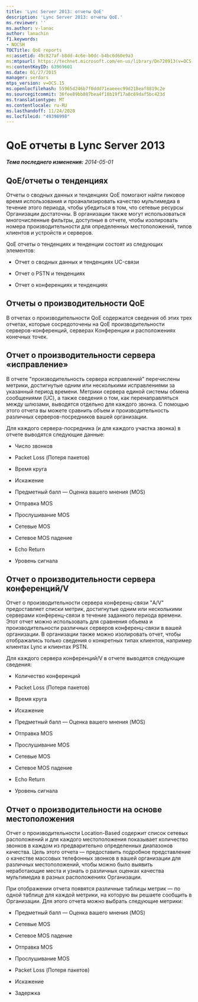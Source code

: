 ```yaml
---
title: 'Lync Server 2013: отчеты QoE'
description: 'Lync Server 2013: отчеты QoE.'
ms.reviewer: ''
ms.author: v-lanac
author: lanachin
f1.keywords:
- NOCSH
TOCTitle: QoE reports
ms:assetid: 49c827af-b8dd-4c6e-b0dc-b4bc6d60e9a3
ms:mtpsurl: https://technet.microsoft.com/en-us/library/Dn720913(v=OCS.15)
ms:contentKeyID: 63969601
ms.date: 01/27/2015
manager: serdars
mtps_version: v=OCS.15
ms.openlocfilehash: 55965d246b7f0ddd71eaeeec99d218eaf8819c2e
ms.sourcegitcommit: 36fee89bb887bea4f18b19f17a8c69daf5bc423d
ms.translationtype: MT
ms.contentlocale: ru-RU
ms.lasthandoff: 11/24/2020
ms.locfileid: "49398998"
---
```

# <a name="qoe-reports-in-lync-server-2013"></a>QoE отчеты в Lync Server 2013

<div data-xmlns="http://www.w3.org/1999/xhtml">

<div class="topic" data-xmlns="http://www.w3.org/1999/xhtml" data-msxsl="urn:schemas-microsoft-com:xslt" data-cs="https://msdn.microsoft.com/">

<div data-asp="https://msdn2.microsoft.com/asp">



</div>

<div id="mainSection">

<div id="mainBody">

<span> </span>

_**Тема последнего изменения:** 2014-05-01_

<div>

## <a name="qoe-summarytrend-reports"></a>QoE/отчеты о тенденциях

Отчеты о сводных данных и тенденциях QoE помогают найти пиковое время использования и проанализировать качество мультимедиа в течение этого периода, чтобы убедиться в том, что сетевые ресурсы Организации достаточны. В организации также могут использоваться многочисленные фильтры, доступные в отчете, чтобы изолировать номера производительности для определенных местоположений, типов клиентов и устройств и серверов.

QoE отчеты о тенденциях и тенденции состоят из следующих элементов:

  - Отчет о сводных данных и тенденциях UC-связи

  - Отчет о PSTN и тенденциях

  - Отчет о конференциях и тенденциях

</div>

<div>

## <a name="qoe-performance-reports"></a>Отчеты о производительности QoE

В отчетах о производительности QoE содержатся сведения об этих трех отчетах, которые сосредоточены на QoE производительности серверов-конференций, серверах Конференции и расположениях конечных точек.

</div>

<div>

## <a name="mediation-server-performance-report"></a>Отчет о производительности сервера «исправление»

В отчете "производительность сервера исправлений" перечислены метрики, достигнутые одним или несколькими исправлениями за указанный период времени. Метрики сервера единой системы обмена сообщениями (UC), а также сведения о том, как перенаправляться между шлюзами, выводятся отдельно для каждого звонка. С помощью этого отчета вы можете сравнить объем и производительность различных серверов-посредников вашей организации.

Для каждого сервера-посредника (и для каждого участка звонка) в отчете выводятся следующие данные:

  - Число звонков

  - Packet Loss (Потеря пакетов)

  - Время круга

  - Искажение

  - Предметный балл — Оценка вашего мнения (MOS)

  - Отправка MOS

  - Прослушивание MOS

  - Сетевые MOS

  - Сетевое MOS падение

  - Echo Return

  - Уровень сигнала

</div>

<div>

## <a name="av-conferencing-server-performance-report"></a>Отчет о производительности сервера конференций/V

Отчет о производительности сервера конференц-связи "A/V" предоставляет списки метрик, достигнутые одним или несколькими серверами конференц-связи в течение заданного периода времени. Этот отчет можно использовать для сравнения объема и производительности различных серверов конференц-связи в вашей организации. В организации также можно изолировать отчет, чтобы отображались только сведения о конкретных типах клиентов, например клиентах Lync и клиентах PSTN.

Для каждого сервера конференций/V в отчете выводятся следующие сведения:

  - Количество конференций

  - Packet Loss (Потеря пакетов)

  - Время круга

  - Искажение

  - Предметный балл — Оценка вашего мнения (MOS)

  - Отправка MOS

  - Прослушивание MOS

  - Сетевые MOS

  - Сетевое MOS падение

  - Echo Return

  - Уровень сигнала

</div>

<div>

## <a name="location-based-performance-report"></a>Отчет о производительности на основе местоположения

Отчет о производительности Location-Based содержит список сетевых расположений и для каждого местоположения показывает количество звонков в каждом из предварительно определенных диапазонов качества. Цель этого отчета — предоставить подробное представление о качестве массовых телефонных звонков в вашей организации для различных местоположений, чтобы можно было выявить неработающие места и узнать о различных оценках качества мультимедиа в разных расположениях Организации.

При отображении отчета появятся различные таблицы метрик — по одной таблице для каждой метрики, на которую вы решаете сообщить в Организации. Для этого отчета можно выбрать следующие метрики:

  - Предметный балл — Оценка вашего мнения (MOS)

  - Сетевые MOS

  - Сетевое MOS падение

  - Отправка MOS

  - Прослушивание MOS

  - Packet Loss (Потеря пакетов)

  - Искажение

  - Задержка

</div>

</div>

<span> </span>

</div>

</div>

</div>


